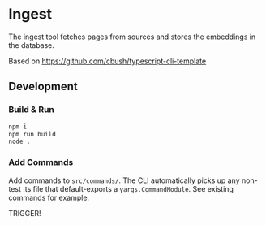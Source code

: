 # Ingest

The ingest tool fetches pages from sources and stores the embeddings in the
database.

Based on https://github.com/cbush/typescript-cli-template

## Development

### Build & Run

```sh
npm i
npm run build
node .
```

### Add Commands

Add commands to `src/commands/`. The CLI automatically picks up any non-test .ts
file that default-exports a `yargs.CommandModule`. See existing commands for
example.

TRIGGER!
